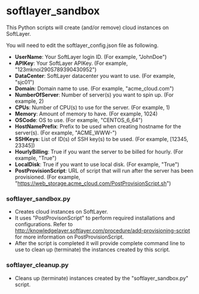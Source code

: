 # softlayer_sandbox

This Python scripts will create (and/or remove) cloud instances on SoftLayer.

You will need to edit the softlayer_config.json file as following.
  + **UserName**: Your SoftLayer login ID. (For example, "JohnDoe")
  + **APIKey**: Your SoftLayer APIKey. (For example, "123mknoi290S789390430952")
  + **DataCenter**: SoftLayer datacenter you want to use.  (For example, "sjc01")
  + **Domain**: Domain name to use.  (For example, "acme_cloud.com")
  + **NumberOfServer**: Number of server(s) you want to spin up.  (For example, 2)
  + **CPUs**: Number of CPU(s) to use for the server.  (For example, 1)
  + **Memory**: Amount of memory to have.  (For example, 1024)
  + **OSCode**: OS to use.  (For example, "CENTOS_6_64")
  + **HostNamePrefix**: Prefix to be used when creating hostname for the server(s).  (For example, "ACME_WWW-")
  + **SSHKeys**: List of ID(s) of SSH key(s) to be used.  (For example, [12345, 23345])
  + **HourlyBilling**: True if you want the server to be billed for hourly. (For example, "True")
  + **LocalDisk**: True if you want to use local disk.  (For example, "True")
  + **PostProvisionScript**: URL of script that will run after the server has been provisioned.  (For example, "https://web_storage.acme_cloud.com/PostProvisionScript.sh")

### softlayer_sandbox.py
  + Creates cloud instances on SoftLayer.
  + It uses "PostProvisonScript" to perform required installations and configurations.  Refer to http://knowledgelayer.softlayer.com/procedure/add-provisioning-script for more information on PostProvisionScript.
  + After the script is completed it will provide complete command line to use to clean up (terminate) the instances created by this script. 

### softlayer_cleanup.py
  + Cleans up (terminate) instances created by the "softlayer_sandbox.py" script.

